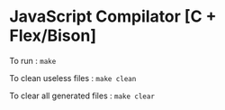 # JavaScript Compilator [C + Flex/Bison]

To run :  `make`

To clean useless files :  `make clean`

To clear all generated files :  `make clear`
